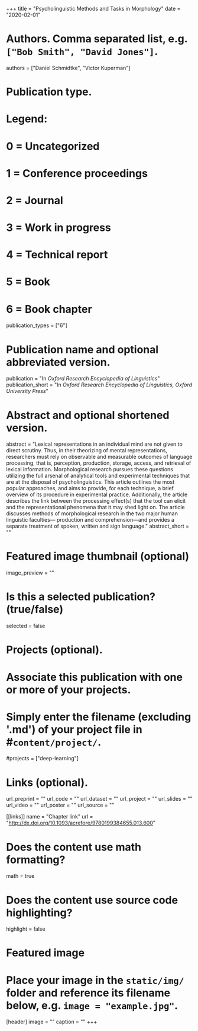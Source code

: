 +++
title = "Psycholinguistic Methods and Tasks in Morphology"
date = "2020-02-01"

# Authors. Comma separated list, e.g. `["Bob Smith", "David Jones"]`.
authors = ["Daniel Schmidtke", "Victor Kuperman"]

# Publication type.
# Legend:
# 0 = Uncategorized
# 1 = Conference proceedings
# 2 = Journal
# 3 = Work in progress
# 4 = Technical report
# 5 = Book
# 6 = Book chapter
publication_types = ["6"]

# Publication name and optional abbreviated version.
publication = "In *Oxford Research Encyclopedia of Linguistics*"
publication_short = "In *Oxford Research Encyclopedia of Linguistics, Oxford University Press*"

# Abstract and optional shortened version.
abstract = "Lexical representations in an individual mind are not given to direct scrutiny. Thus, in their theorizing of mental representations, researchers must rely on observable and measurable outcomes of language processing, that is, perception, production, storage, access, and retrieval of lexical information. Morphological research pursues these questions utilizing the full arsenal of analytical tools and experimental techniques that are at the disposal of psycholinguistics. This article outlines the most popular approaches, and aims to provide, for each technique, a brief overview of its procedure in experimental practice. Additionally, the article describes the link between the processing effect(s) that the tool can elicit and the representational phenomena that it may shed light on. The article discusses methods of morphological research in the two major human linguistic faculties— production and comprehension—and provides a separate treatment of spoken, written and sign language."
abstract_short = ""

# Featured image thumbnail (optional)
image_preview = ""

# Is this a selected publication? (true/false)
selected = false

# Projects (optional).
#   Associate this publication with one or more of your projects.
#   Simply enter the filename (excluding '.md') of your project file in #`content/project/`.
#projects = ["deep-learning"]

# Links (optional). 
url_preprint = ""
url_code = ""
url_dataset = ""
url_project = ""
url_slides = ""
url_video = ""
url_poster = ""
url_source = ""

[[links]]
name = "Chapter link"
url = "http://dx.doi.org/10.1093/acrefore/9780199384655.013.600"

# Does the content use math formatting?
math = true

# Does the content use source code highlighting?
highlight = false

# Featured image
# Place your image in the `static/img/` folder and reference its filename below, e.g. `image = "example.jpg"`.
[header]
image = ""
caption = ""
+++

